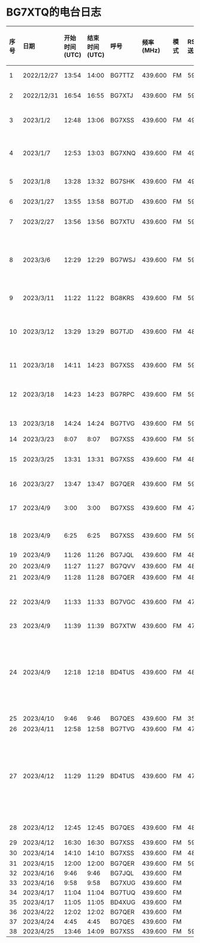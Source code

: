# BG7XTQ的电台日志

| 序号 | 日期 | 开始时间(UTC) | 结束时间(UTC) | 呼号 | 频率(MHz) | 模式 | RST(发送) | RST(接收) | 功率(我的) | 功率(对方) | QTH | 摘要 | QSL卡片(发) | QSL卡片(收) |
| :--- | :--- | :---- | :----- | :---- | :--- | :--- | :------ | :------ | :--- | :--- | :--- | :--- | :--- | :--- |
| 1 | 2022/12/27 | 13:54 | 14:00 | BG7TTZ | 439.600 | FM | 59 | 59 |  |  |  | 南宁老友中继台网活动 |  |
| 2 | 2022/12/31 | 16:54 | 16:55 | BG7XTJ | 439.600 | FM | 59 | 59 |  |  |  | QTH位置不明 |  |
| 3 | 2023/1/2 | 12:48 | 13:06 | BG7XSS | 439.600 | FM | 49 |  |  |  | 广西农科院 |  |  |
| 4 | 2023/1/7 | 12:53 | 13:03 | BG7XNQ | 439.600 | FM | 49 | 47 |  |  | 园湖东宝路口 | RIG:OS 9800、低功率、106天线 |  |
| 5 | 2023/1/8 | 13:28 | 13:32 | BG7SHK | 439.600 | FM | 49 | 59 |  | 5W | 金湖广场 |  |  |
| 6 | 2023/1/27 | 13:55 | 13:58 | BG7TJD | 439.600 | FM | 59 | 58 |  |  |  | 南宁老友中继台网活动 |  |
| 7 | 2023/2/27 | 13:56 | 13:56 | BG7XTU | 439.600 | FM | 59 | 59 |  |  |  | 南宁老友中继台网活动 |  |
| 8 | 2023/3/6 | 12:29 | 12:29 | BG7WSJ | 439.600 | FM | 59 | 48 |  |  | 西乡塘区动物园科园大道 | 泉盛、8600、原装天线 |  |
| 9 | 2023/3/11 | 11:22 | 11:22 | BG8KRS | 439.600 | FM | 59 |  |  |  |  | 四川来南宁的台友 |  |
| 10 | 2023/3/12 | 13:29 | 13:29 | BG7TJD | 439.600 | FM | 48 | 48 |  | 1.5W |  | 上上次的主控、摩托罗拉XTS3000、原装天线 |  |
| 11 | 2023/3/18 | 14:11 | 14:23 | BG7XSS | 439.600 | FM | 59 | 59 |  | 5W | 相思湖 | 鑫立6500 |  |
| 12 | 2023/3/18 | 14:23 | 14:23 | BG7RPC | 439.600 | FM | 59 | 59 |  | 5W | 西乡塘区科园大道 | 森海克斯8600、四楼高 |  |
| 13 | 2023/3/18 | 14:24 | 14:24 | BG7TVG | 439.600 | FM | 59 | 59 |  |  | 扶绥家里 | 建伍TM-471 |  |
| 14 | 2023/3/23 | 8:07 | 8:07 | BG7XSS | 439.600 | FM | 59 | 59 |  |  |  | 滔滔链路 |  |
| 15 | 2023/3/25 | 13:31 | 13:31 | BG7XSS | 439.600 | FM | 48 | 59 |  | 5W |  | 鑫利6500、15米高 |  |
| 16 | 2023/3/27 | 13:47 | 13:47 | BG7QER | 439.600 | FM | 59 |  |  |  |  | 南宁老友中继台网活动 |  |
| 17 | 2023/4/9 | 3:00 | 3:00 | BG7XSS | 439.600 | FM | 47 | 46 |  |  |  | 在民族宫必胜客Eyeball QSO | 是 |
| 18 | 2023/4/9 | 6:25 | 6:25 | BG7XSS | 439.600 | FM | 59 | 59 |  |  |  | 在民族宫必胜客Eyeball QSO |  |
| 19 | 2023/4/9 | 11:26 | 11:26 | BG7JQL | 439.600 | FM | 48 |  |  |  |  | 泉盛UV-K5 |  |
| 20 | 2023/4/9 | 11:27 | 11:27 | BG7QVV | 439.600 | FM | 48 |  |  |  | 柳沙 |  |  |
| 21 | 2023/4/9 | 11:28 | 11:28 | BG7QER | 439.600 | FM | 48 |  |  |  |  | 上月主控 |  |
| 22 | 2023/4/9 | 11:33 | 11:33 | BG7VGC | 439.600 | FM | 47 |  |  |  |  | 泉盛UV-K5、一米三天线、全功率发射 |  |
| 23 | 2023/4/9 | 11:39 | 11:39 | BG7XTW | 439.600 | FM | 47 | 59 |  |  |  |  |  |
| 24 | 2023/4/9 | 12:18 | 12:18 | BD4TUS | 439.600 | FM | 48 |  |  | 15W | 西乡塘区北湖北路广西农业职业技术大学 | 新联 |  |
| 25 | 2023/4/10 | 9:46 | 9:46 | BG7QES | 439.600 | FM | 35 |  |  |  |  |  |  |
| 26 | 2023/4/11 | 12:58 | 12:58 | BG7TVG | 439.600 | FM | 47 | 59 |  |  | 车台 |  |  |
| 27 | 2023/4/12 | 11:29 | 11:29 | BD4TUS | 439.600 | FM | 47 |  |  | 8W | 西乡塘区北湖北路广西农业职业技术大学 | 艾迪欧、广西农业职业技术大学 |  |
| 28 | 2023/4/12 | 12:45 | 12:45 | BG7QES | 439.600 | FM | 48 |  |  | 2W |  | 摩托罗拉、原装天线 |  |
| 29 | 2023/4/12 | 16:30 | 16:30 | BG7XSS | 439.600 | FM | 59 |  |  |  |  |  |  |
| 30 | 2023/4/14 | 14:10 | 14:10 | BG7XSS | 439.600 | FM | 48 | 46 |  |  |  | 滔滔链路 |  |
| 31 | 2023/4/15 | 12:00 | 12:00 | BG7QER | 439.600 | FM | 59 | 59 |  |  |  |  |  |
| 32 | 2023/4/16 | 9:46 | 9:46 | BG7JQL | 439.600 | FM |  |  |  |  |  |  |  |
| 33 | 2023/4/16 | 9:58 | 9:58 | BG7XUG | 439.600 | FM |  |  |  |  |  |  |  |
| 34 | 2023/4/17 | 11:04 | 11:04 | BG7TUQ | 439.600 | FM |  |  |  |  |  |  |  |
| 35 | 2023/4/17 | 11:05 | 11:05 | BD4XUG | 439.600 | FM |  |  |  |  |  |  |  |
| 36 | 2023/4/22 | 12:02 | 12:02 | BG7QER | 439.600 | FM |  |  |  |  |  |  |  |
| 37 | 2023/4/24 | 4:45 | 4:45 | BG7QES | 439.600 | FM |  |  |  |  |  |  |  |
| 38 | 2023/4/25 | 13:46 | 14:09 | BG7XSS | 439.600 | FM | 59 | 59 |  |  |  |  |  |
